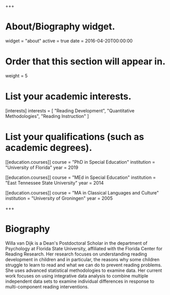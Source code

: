 +++
# About/Biography widget.
widget = "about"
active = true
date = 2016-04-20T00:00:00

# Order that this section will appear in.
weight = 5

# List your academic interests.
[interests]
  interests = [
    "Reading Development",
    "Quantitative Methodologies",
    "Reading Instruction"
  ]

# List your qualifications (such as academic degrees).
[[education.courses]]
  course = "PhD in Special Education"
  institution = "University of Florida"
  year = 2019

[[education.courses]]
  course = "MEd in Special Education"
  institution = "East Tennessee State University"
  year = 2014

[[education.courses]]
  course = "MA in Classical Languages and Culture"
  institution = "University of Groningen"
  year = 2005
 
+++

# Biography

Willa van Dijk is a Dean's Postdoctoral Scholar in the department of Psychology at Florida State University, affiliated with the Florida Center for Reading Research. Her research focuses on understanding reading development in children and in particular, the reasons why some children struggle to learn to read and what we can do to prevent reading problems. She uses advanced statistical methodologies to examine data. Her current work focuses on using integrative data analysis to combine multiple independent data sets to examine individual differences in response to multi-component reading interventions. 
